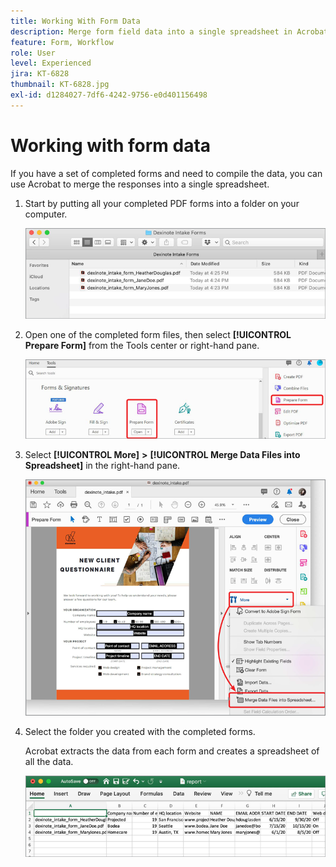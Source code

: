 ```yaml
---
title: Working With Form Data
description: Merge form field data into a single spreadsheet in Acrobat
feature: Form, Workflow
role: User
level: Experienced
jira: KT-6828
thumbnail: KT-6828.jpg
exl-id: d1284027-7df6-4242-9756-e0d401156498
---
```

# Working with form data

If you have a set of completed forms and need to compile the data, you can use Acrobat to merge the responses into a single spreadsheet.

1. Start by putting all your completed PDF forms into a folder on your computer. 

    ![Form Data Step 1](../assets/FormData_1.png)

1. Open one of the completed form files, then select **[!UICONTROL Prepare Form]** from the Tools center or right-hand pane.

    ![Form Data Step 2](../assets/FormData_2.png)

1. Select **[!UICONTROL More]** **>** **[!UICONTROL Merge Data Files into Spreadsheet]** in the right-hand pane.

    ![Form Data Step 3](../assets/FormData_3.png)

1. Select the folder you created with the completed forms.

    Acrobat extracts the data from each form and creates a spreadsheet of all the data.

    ![Form Data Step 4](../assets/FormData_4.png)
